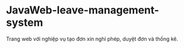 # JavaWeb-leave-management-system
Trang web với nghiệp vụ tạo đơn xin nghỉ phép, duyệt đơn và thống kê. 
